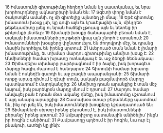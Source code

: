 16 Իմաստունի գիտութիւնը հեղեղի նման կը սաստկանայ, եւ նրա խորհուրդները ակնաղբիւրի նման են:
17 Տգէտի փորը նման է ծակոտկէն ամանի. ոչ մի գիտելիք այնտեղ չի մնայ:
18 Եթէ գիտունը իմաստուն խօսք լսի, կը գովի այն եւ կ՚աւելացնի այն, մինչդեռ թեթեւամիտը լսեց ու նրան հաճելի չթուաց այն եւ նետեց իր թիկունքի յետեւը:
19 Տխմարի խօսքը ճանապարհի բեռան նման է, սակայն իմաստունների շուրթերի վրայ այն շնորհ է ստանում:
20 Իմաստունների խօսքերը փընտռուելու են ժողովրդի մէջ, եւ դրանց մասին խորհելու են իրենց սրտում:
21 Աւերուած տան նման է յիմարի իմաստութիւնը, եւ տխմար մարդու գիտութիւնը անմիտ խօսք է:
22 Անմիտների համար խրատը ոտնակապ է եւ աջ ձեռքի ձեռնակապ:
23 Ծիծաղելիս տխմարը բարձրացնում է իր ձայնը, իսկ խորագէտ մարդը հազիւ ժպտում է հանդարտ:
24 Գիտունի համար խրատը նման է ոսկեղէն զարդի եւ աջ բազկի ապարանջանի:
25 Տխմարի ոտքը արագ դիմում է դէպի տուն, սակայն բազմափորձ մարդը պատկառում է մարդկանցից:
26 Անմիտը դռան արանքից է տան մէջ նայում, իսկ բարեկրօն մարդը մնում է դրսում:
27 Մարդու համար անվայել բան է դռան մօտ ականջ դնելը,
իսկ իմաստունը վշտանում է այդ անարգ արարքից:
28 Շատախօս օտար բերանները պատմում են, ինչ որ լսել են, իսկ իմաստունների խօսքերը կշռադատուած են:
29 Յիմարների սիրտը իրենց բերանում է, իսկ իմաստունների բերանը՝ իրենց սրտում:
30 Ամբարիշտը սատանային անիծելիս՝ ինքն իր հոգին է անիծում:
31 Բամբասողը պղծում է իր հոգին, նա ուր էլ բնակուի, ատելի կը լինի:
